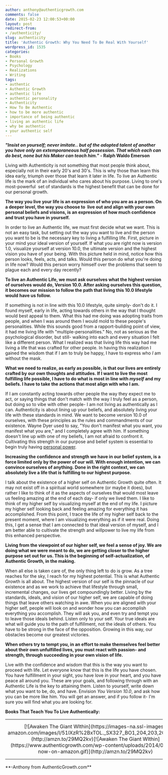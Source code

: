 ```yaml
---
author: anthony@authenticgrowth.com
comments: false
date: 2015-02-23 12:00:53+00:00
layout: post
redirect-from:
- /authenticity/
slug: authenticity
title: 'Authentic Growth: Why You Need To Be Real With Yourself'
wordpress_id: 1535
categories:
- Books
- Personal Growth
- Psychology
- Realizations
- Writing
tags:
- authentic
- Authentic Growth
- authentic life
- authentic personality
- Authenticity
- How To Be Authentic
- how to be more authentic
- importance of being authentic
- living an authentic life
- why be authentic
- your authentic self
---
```


**_"Insist on yourself; never imitate.. but of the adopted talent of another you have only an extemporaneous half possession. That which each can do best, none but his Maker can teach him."_ - Ralph Waldo Emerson**

Living with Authenticity is not something that most people think about, especially not in their early 20's and 30's. This is why those than learn this idea early, triumph over those that learn it later in life. To live an Authentic life is the mark of an individual who cares about his purpose. Living to one's most-powerful  set of standards is the highest benefit that can be done for our personal growth.

**The way you live your life is an expression of who you are as a person. On a deeper level, the way you choose to  live out and align with your own personal beliefs and visions, is an expression of how much confidence and trust you have in yourself.**

In order to live an Authentic life, we must first decide what we want. This is not an easy task, but setting out the way you want to live and the person you want to be is the necessary key to living a fulfilling life. First, picture in your mind your ideal version of yourself. If what you are right now is version 1.0, visualize yourself at version 10.0, the ultimate version and the highest vision you have of your being. With this picture held in mind, notice how this person looks, feels, acts, and talks. Would this person do what you're doing in life now? Would this person worry himself over the problems that seem to plague each and every day recently?

**To live an Authentic Life, we must ask ourselves what the highest version of ourselves would do, Version 10.0. After asking ourselves this question, it becomes our mission to follow the path that living this 10.0 lifestyle would have us follow.**

If something is not in line with this 10.0 lifestyle, quite simply- don't do it. I found myself, early in life, acting towards others in the way that I thought would best appeal to them. What this had me doing was adopting traits from people, and when I was around them I would mold to these people's personalities. While this sounds good from a rapport-building point of view, it had me living life with "multiple-personalities." No, not as serious as the psychological disorder, but still- walking into each and every situation I felt like a different person. What I realized was that living life this way had me living a life that was crafted for other people. In having this realization I gained the wisdom that if I am to truly be happy, I have to express who _I_ am without the mask.



**What we need to realize, as early as possible, is that our lives are entirely crafted by our own thoughts and attitudes. If I want to live the most fulfilling life possible, I have to do what is most in line with _myself_ and my beliefs. I have to take the actions that most align with who I am.**

If I am constantly acting towards other people the way they expect me to act, or saying things that don't match with the way I truly feel as a person, but doing so to vibe with other people- I am not living as authentically as I can. Authenticity is about lining up your beliefs, and absolutely living your life with these standards in mind. We want to become version 10.0 of ourselves, with these principles as the rules and commandments of our existence. Wayne Dyer used to say, "You don't manifest what you want, you manifest what you are," and I completely agree with him. If something doesn't line up with one of my beliefs, I am not afraid to confront it. Cultivating this strength in our purpose and belief system is essential to begin truly having [personal power](http://amzn.to/29MQ2kv).

**Increasing the confidence and strength we have in our belief system, is a force limited only by the power of our will. With enough intention, we can convince ourselves of anything. Done in the right context, we can absolutely live a life that is fulfilling to our highest purpose.**

I talk about the existence of a higher self on Authentic Growth quite often. It may not exist off in a spiritual world somewhere (or maybe it does), but rather I like to think of it as the aspects of ourselves that would most leave us feeling amazing at the end of each day- if only we lived them. I like to think of my higher self by visualizing myself at the end of my life. I picture my higher self looking back and feeling amazing for everything it has accomplished. From this point, I trace the life of my higher self back to the present moment, where I am visualizing everything as if it were real. Doing this, I get a sense that I am connected to that ideal version of myself, and I am better able to cultivate the strength and willpower to live my life from this enhanced perspective.

**Living from the viewpoint of our higher self, we feel a sense of joy. We are doing what we were meant to do, we are getting closer to the higher purpose set out for us. This is the beginning of self-actualization, of Authentic Growth, in the making.**

When all else is taken care of, the only thing left to do is grow. As a tree reaches for the sky, I reach for my highest potential. This is what Authentic Growth is all about. The highest version of our self is the pinnacle of our existence and as we work to achieve that lifestyle through small, incremental changes, our lives get compoundingly better. Living by the standards, ideals, and vision of our higher self, we are capable of doing things that leave others watching in awe. When you are aligned with your higher self, people will look on and wonder how you can accomplish everything you accomplish. They will ask you, and even try and tempt you to leave those ideals behind. Listen only to your self. Your true ideals are what will guide you to the path of fulfillment, not the ideals of others. You have to be strong in the face of the opposition. Growing in this way, our obstacles become our greatest victories.

**When others try to tempt you, in an effort to make themselves feel better about their own unfulfilled lives, you must react with passion- and strength, through succeeding in your own vision of life.**

Live with the confidence and wisdom that this is the way you want to proceed with life. Let everyone know that this is the life you have chosen. You have fulfillment in your sight, you have love in your heart, and you have peace all around you. These are your goals, and following through with an Authentic Life is the key to attaining them. Listen to yourself, write down what you want to be, do, and have. Envision _You Version 10.0_, and ask how you can be more like him. You will get an answer, and if you follow it- I'm sure you will find what you are looking for.

**Books That Teach You To Live Authentically:**
<table >
<tbody >
<tr align="center" >

<td >[![Awaken The Giant WIthin](https://images-na.ssl-images-amazon.com/images/I/51lXzR%2BxTOL._SX327_BO1,204,203,200_.jpg)](http://amzn.to/29MQ2kv)[![Awaken The Giant WIthin](https://www.authenticgrowth.com/wp-content/uploads/2014/08/buy-now-on-amazon.gif)](http://amzn.to/29MQ2kv)
</td>

<td >[![The Six Pillars of Self Esteem](https://images-na.ssl-images-amazon.com/images/I/51kzKRuJCYL._SX317_BO1,204,203,200_.jpg)](http://amzn.to/29TW513)[![The Six Pillars of Self Esteem](https://www.authenticgrowth.com/wp-content/uploads/2014/08/buy-now-on-amazon.gif)](http://amzn.to/29TW513)
</td>

<td >[![Cultivating an Unshakeable Character](http://ecx.images-amazon.com/images/I/51hqjDgAy1L._SX258_BO1,204,203,200_.jpg)](http://amzn.to/1FIDyMY)[![Cultivating an Unshakeable Character](https://www.authenticgrowth.com/wp-content/uploads/2014/08/buy-now-on-amazon.gif)](http://amzn.to/1FIDyMY)
</td>
</tr>
</tbody>
</table>
**-Anthony from AuthenticGrowth.com**


